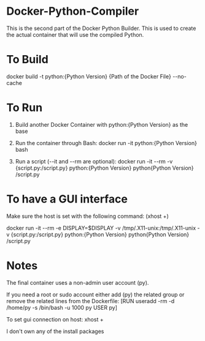 # Docker-Python-Compiler
This is the second part of the Docker Python Builder. This is used to create the actual container that will use the compiled Python.

# To Build
docker build -t python:{Python Version} {Path of the Docker File} --no-cache

# To Run
1. Build another Docker Container with python:{Python Version} as the base

2. Run the container through Bash:
docker run -it python:{Python Version} bash

3. Run a script (--it and --rm are optional):
docker run -it --rm -v {script.py:/script.py} python:{Python Version} python{Python Version} /script.py

# To have a GUI interface
Make sure the host is set with the following command: (xhost +)

docker run -it --rm -e DISPLAY=$DISPLAY -v /tmp/.X11-unix:/tmp/.X11-unix -v {script.py:/script.py} python:{Python Version} python{Python Version} /script.py

# Notes
The final container uses a non-admin user account (py).

If you need a root or sudo account either add (py) the related group or remove the related lines from the Dockerfile:
[RUN useradd -rm -d /home/py -s /bin/bash -u 1000 py
USER py]

To set gui connection on host: xhost +

I don't own any of the install packages